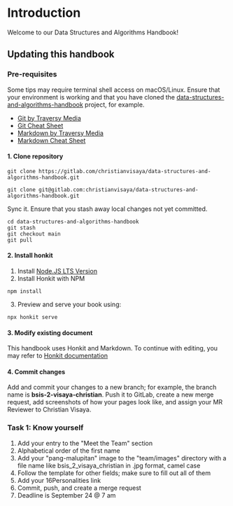 # Introduction

Welcome to our Data Structures and Algorithms Handbook!

## Updating this handbook

### Pre-requisites

Some tips may require terminal shell access on macOS/Linux. Ensure that your environment is working and that you have cloned the [data-structures-and-algorithms-handbook](https://gitlab.com/christianvisaya/data-structures-and-algorithms-handbook) project, for example.

- [Git by Traversy Media](https://www.youtube.com/watch?v=SWYqp7iY_Tc)
- [Git Cheat Sheet](https://about.gitlab.com/images/press/git-cheat-sheet.pdf)
- [Markdown by Traversy Media](https://www.youtube.com/watch?v=HUBNt18RFbo)
- [Markdown Cheat Sheet](https://www.markdownguide.org/cheat-sheet/)

#### 1. Clone repository

```
git clone https://gitlab.com/christianvisaya/data-structures-and-algorithms-handbook.git

git clone git@gitlab.com:christianvisaya/data-structures-and-algorithms-handbook.git
```

Sync it. Ensure that you stash away local changes not yet committed.

```
cd data-structures-and-algorithms-handbook
git stash
git checkout main
git pull
```

#### 2. Install honkit

1. Install [Node.JS LTS Version](https://nodejs.org/en/)
2. Install Honkit with NPM

```
npm install
```

3. Preview and serve your book using:

```
npx honkit serve
```

#### 3. Modify existing document

This handbook uses Honkit and Markdown. To continue with editing, you may refer to [Honkit documentation](https://github.com/honkit/honkit)

#### 4. Commit changes

Add and commit your changes to a new branch; for example, the branch name is **bsis-2-visaya-christian**. Push it to GitLab, create a new merge request, add screenshots of how your pages look like, and assign your MR Reviewer to Christian Visaya.

### Task 1: Know yourself

1. Add your entry to the "Meet the Team" section
2. Alphabetical order of the first name
3. Add your "pang-malupitan" image to the "team/images" directory with a file name like bsis_2_visaya_christian in .jpg format, camel case
4. Follow the template for other fields; make sure to fill out all of them
5. Add your 16Personalities link
6. Commit, push, and create a merge request
7. Deadline is September 24 @ 7 am
